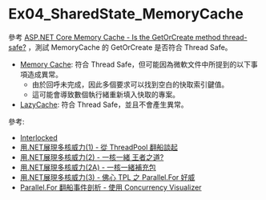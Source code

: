 # Ex04_SharedState_MemoryCache

參考 [ASP.NET Core Memory Cache - Is the GetOrCreate method thread-safe?](https://blog.novanet.no/asp-net-core-memory-cache-is-get-or-create-thread-safe/) 
，測試 MemoryCache 的 GetOrCreate 是否符合 Thread Safe。

- [Memory Cache](https://docs.microsoft.com/zh-tw/aspnet/core/performance/caching/memory): 符合 Thread Safe，但可能因為微軟文件中所提到的以下事項造成異常。
  - 由於回呼未完成，因此多個要求可以找到空白的快取索引鍵值。
  - 這可能會導致數個執行緒重新填入快取的專案。
- [LazyCache](https://github.com/alastairtree/LazyCache): 符合 Thread Safe，並且不會產生異常。

參考: 
- [Interlocked](https://docs.microsoft.com/zh-tw/dotnet/api/system.threading.interlocked)
- [用.NET展現多核威力(1) - 從 ThreadPool 翻船談起](https://blog.darkthread.net/blog/multicore-1/)
- [用.NET展現多核威力(2) - 一核一緒 王者之道?](https://blog.darkthread.net/blog/multicore-2/)
- [用.NET展現多核威力(2A) - 一核一緒補充包](https://blog.darkthread.net/blog/multicore-2a/)
- [用.NET展現多核威力(3) - 佛心 TPL 之 Parallel.For 好威](https://blog.darkthread.net/blog/multicore-3/)
- [Parallel.For 翻船事件剖析 - 使用 Concurrency Visualizer](https://blog.darkthread.net/blog/concurrency-visualizer/)